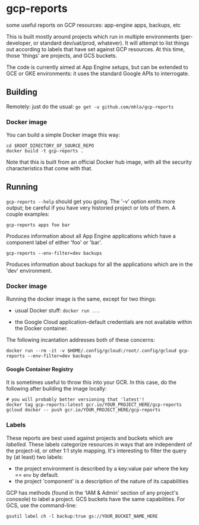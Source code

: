 # gcp-reports
some useful reports on GCP resources: app-engine apps, backups, etc

This is built mostly around projects which run in multiple environments (per-developer, or standard dev/uat/prod, whatever). It will attempt to list things out according to labels that have set against GCP resources. At this time, those 'things' are projects, and GCS buckets.

The code is currently aimed at App Engine setups, but can be extended to GCE or GKE environments: it uses the standard Google APIs to interrogate.


## Building

Remotely: just do the usual: `go get -u github.com/mhlo/gcp-reports`

### Docker image

You can build a simple Docker image this way:

```
cd $ROOT_DIRECTORY_OF_SOURCE_REPO
docker build -t gcp-reports .
```

Note that this is built from an official Docker hub image, with all the security characteristics that come with that.

## Running

`gcp-reports --help` should get you going. The '-v' option emits more output; be careful if you have very historied project or lots of them. A couple examples:

```
gcp-reports apps foo bar
```
Produces information about all App Engine applications which have a component label of either 'foo' or 'bar'.

```
gcp-reports --env-filter=dev backups
```
Produces information about backups for all the applications which are in the 'dev' environment.

### Docker image

Running the docker image is the same, except for two things:

 * usual Docker stuff: `docker run ...`

 * the Google Cloud application-default credentials are not available within the Docker container.

 The following incantation addresses both of these concerns:

 ```
 docker run --rm -it -v $HOME/.config/gcloud:/root/.config/gcloud gcp-reports --env-filter=dev backups
 ```
#### Google Container Registry

It is sometimes useful to throw this into your GCR. In this case, do the following after building the image locally:

```
# you will probably better versioning that 'latest'!
docker tag gcp-reports:latest gcr.io/YOUR_PROJECT_HERE/gcp-reports
gcloud docker -- push gcr.io/YOUR_PROJECT_HERE/gcp-reports
```

### Labels

These reports are best used against projects and buckets which are _labelled_. These labels categorize resources in ways that are independent of the project-id, or other 1:1 style mapping. It's interesting to filter the query by (at least) two labels:

 * the project environment is described by a key:value pair where the key == `env` by default.
 * the project 'component' is a description of the nature of its capabilities

GCP has methods (found in the 'IAM & Admin' section of any project's conosole) to label a project. GCS buckets have the same capabilities. For GCS, use the command-line:

```
gsutil label ch -l backup:true gs://YOUR_BUCKET_NAME_HERE
```
